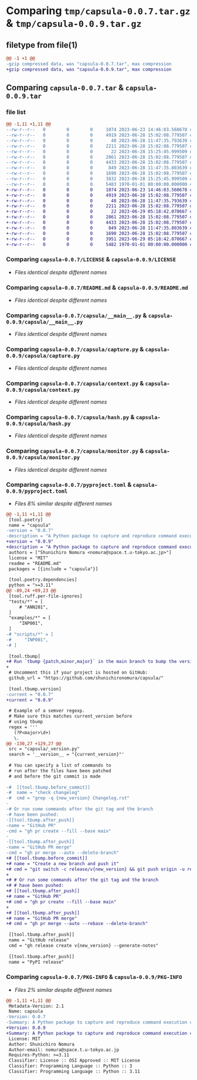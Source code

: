 # Comparing `tmp/capsula-0.0.7.tar.gz` & `tmp/capsula-0.0.9.tar.gz`

## filetype from file(1)

```diff
@@ -1 +1 @@
-gzip compressed data, was "capsula-0.0.7.tar", max compression
+gzip compressed data, was "capsula-0.0.9.tar", max compression
```

## Comparing `capsula-0.0.7.tar` & `capsula-0.0.9.tar`

### file list

```diff
@@ -1,11 +1,11 @@
--rw-r--r--   0        0        0     1074 2023-06-23 14:46:03.560678 capsula-0.0.7/LICENSE
--rw-r--r--   0        0        0     4919 2023-06-28 15:02:08.779507 capsula-0.0.7/README.md
--rw-r--r--   0        0        0       48 2023-06-28 11:47:35.793639 capsula-0.0.7/capsula/__init__.py
--rw-r--r--   0        0        0     2211 2023-06-28 15:02:08.779507 capsula-0.0.7/capsula/__main__.py
--rw-r--r--   0        0        0       22 2023-06-28 15:25:45.999509 capsula-0.0.7/capsula/_version.py
--rw-r--r--   0        0        0     2861 2023-06-28 15:02:08.779507 capsula-0.0.7/capsula/capture.py
--rw-r--r--   0        0        0     4433 2023-06-28 15:02:08.779507 capsula-0.0.7/capsula/context.py
--rw-r--r--   0        0        0      849 2023-06-28 11:47:35.803639 capsula-0.0.7/capsula/hash.py
--rw-r--r--   0        0        0     1690 2023-06-28 15:02:08.779507 capsula-0.0.7/capsula/monitor.py
--rw-r--r--   0        0        0     3832 2023-06-28 15:25:45.999509 capsula-0.0.7/pyproject.toml
--rw-r--r--   0        0        0     5483 1970-01-01 00:00:00.000000 capsula-0.0.7/PKG-INFO
+-rw-r--r--   0        0        0     1074 2023-06-23 14:46:03.560678 capsula-0.0.9/LICENSE
+-rw-r--r--   0        0        0     4919 2023-06-28 15:02:08.779507 capsula-0.0.9/README.md
+-rw-r--r--   0        0        0       48 2023-06-28 11:47:35.793639 capsula-0.0.9/capsula/__init__.py
+-rw-r--r--   0        0        0     2211 2023-06-28 15:02:08.779507 capsula-0.0.9/capsula/__main__.py
+-rw-r--r--   0        0        0       22 2023-06-29 05:18:42.070667 capsula-0.0.9/capsula/_version.py
+-rw-r--r--   0        0        0     2861 2023-06-28 15:02:08.779507 capsula-0.0.9/capsula/capture.py
+-rw-r--r--   0        0        0     4433 2023-06-28 15:02:08.779507 capsula-0.0.9/capsula/context.py
+-rw-r--r--   0        0        0      849 2023-06-28 11:47:35.803639 capsula-0.0.9/capsula/hash.py
+-rw-r--r--   0        0        0     1690 2023-06-28 15:02:08.779507 capsula-0.0.9/capsula/monitor.py
+-rw-r--r--   0        0        0     3951 2023-06-29 05:18:42.070667 capsula-0.0.9/pyproject.toml
+-rw-r--r--   0        0        0     5482 1970-01-01 00:00:00.000000 capsula-0.0.9/PKG-INFO
```

### Comparing `capsula-0.0.7/LICENSE` & `capsula-0.0.9/LICENSE`

 * *Files identical despite different names*

### Comparing `capsula-0.0.7/README.md` & `capsula-0.0.9/README.md`

 * *Files identical despite different names*

### Comparing `capsula-0.0.7/capsula/__main__.py` & `capsula-0.0.9/capsula/__main__.py`

 * *Files identical despite different names*

### Comparing `capsula-0.0.7/capsula/capture.py` & `capsula-0.0.9/capsula/capture.py`

 * *Files identical despite different names*

### Comparing `capsula-0.0.7/capsula/context.py` & `capsula-0.0.9/capsula/context.py`

 * *Files identical despite different names*

### Comparing `capsula-0.0.7/capsula/hash.py` & `capsula-0.0.9/capsula/hash.py`

 * *Files identical despite different names*

### Comparing `capsula-0.0.7/capsula/monitor.py` & `capsula-0.0.9/capsula/monitor.py`

 * *Files identical despite different names*

### Comparing `capsula-0.0.7/pyproject.toml` & `capsula-0.0.9/pyproject.toml`

 * *Files 8% similar despite different names*

```diff
@@ -1,11 +1,11 @@
 [tool.poetry]
 name = "capsula"
-version = "0.0.7"
-description = "A Python package to capture and reproduce command execution contexts"
+version = "0.0.9"
+description = "A Python package to capture and reproduce command execution context"
 authors = ["Shunichiro Nomura <nomura@space.t.u-tokyo.ac.jp>"]
 license = "MIT"
 readme = "README.md"
 packages = [{include = "capsula"}]
 
 [tool.poetry.dependencies]
 python = ">=3.11"
@@ -89,24 +89,23 @@
 [tool.ruff.per-file-ignores]
 "tests/*" = [
     # "ANN201",
 ]
 "examples/*" = [
     "INP001",
 ]
-# "scripts/*" = [
-#     "INP001",
-# ]
 
 [tool.tbump]
+# Run `tbump {patch,minor,major}` in the main branch to bump the version
+
 # Uncomment this if your project is hosted on GitHub:
 github_url = "https://github.com/shunichironomura/capsula/"
 
 [tool.tbump.version]
-current = "0.0.7"
+current = "0.0.9"
 
 # Example of a semver regexp.
 # Make sure this matches current_version before
 # using tbump
 regex = '''
   (?P<major>\d+)
   \.
@@ -130,27 +129,27 @@
 src = "capsula/_version.py"
 search = '__version__ = "{current_version}"'
 
 # You can specify a list of commands to
 # run after the files have been patched
 # and before the git commit is made
 
-#  [[tool.tbump.before_commit]]
-#  name = "check changelog"
-#  cmd = "grep -q {new_version} Changelog.rst"
-
-# Or run some commands after the git tag and the branch
-# have been pushed:
-[[tool.tbump.after_push]]
-name = "GitHub PR"
-cmd = "gh pr create --fill --base main"
-
-[[tool.tbump.after_push]]
-name = "GitHub PR merge"
-cmd = "gh pr merge --auto --delete-branch"
+# [[tool.tbump.before_commit]]
+# name = "Create a new branch and push it"
+# cmd = "git switch -c release/v{new_version} && git push origin -u release/v{new_version}"
+
+# # Or run some commands after the git tag and the branch
+# # have been pushed:
+# [[tool.tbump.after_push]]
+# name = "GitHub PR"
+# cmd = "gh pr create --fill --base main"
+
+# [[tool.tbump.after_push]]
+# name = "GitHub PR merge"
+# cmd = "gh pr merge --auto --rebase --delete-branch"
 
 [[tool.tbump.after_push]]
 name = "GitHub release"
 cmd = "gh release create v{new_version} --generate-notes"
 
 [[tool.tbump.after_push]]
 name = "PyPI release"
```

### Comparing `capsula-0.0.7/PKG-INFO` & `capsula-0.0.9/PKG-INFO`

 * *Files 2% similar despite different names*

```diff
@@ -1,11 +1,11 @@
 Metadata-Version: 2.1
 Name: capsula
-Version: 0.0.7
-Summary: A Python package to capture and reproduce command execution contexts
+Version: 0.0.9
+Summary: A Python package to capture and reproduce command execution context
 License: MIT
 Author: Shunichiro Nomura
 Author-email: nomura@space.t.u-tokyo.ac.jp
 Requires-Python: >=3.11
 Classifier: License :: OSI Approved :: MIT License
 Classifier: Programming Language :: Python :: 3
 Classifier: Programming Language :: Python :: 3.11
```

